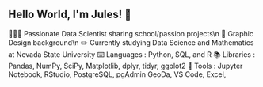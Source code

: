 ## Hello World, I'm Jules! 👋

👩🏻‍💻 Passionate Data Scientist sharing school/passion projects\n
🎨 Graphic Design background\n
✏️ Currently studying Data Science and Mathematics at Nevada State University
⌨️ Languages : Python, SQL, and R
📚 Libraries : Pandas, NumPy, SciPy, Matplotlib, dplyr, tidyr, ggplot2
🔧 Tools : Jupyter Notebook, RStudio, PostgreSQL, pgAdmin GeoDa, VS Code, Excel, 

